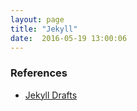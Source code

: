 ```yaml
---
layout: page
title: "Jekyll"
date:  2016-05-19 13:00:06
---
```


### References
* [Jekyll Drafts](http://www.fizerkhan.com/blog/posts/Working-with-upcoming-posts-in-Jekyll.html)
